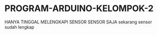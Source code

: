 # PROGRAM-ARDUINO-KELOMPOK-2
HANYA TINGGAL MELENGKAPI SENSOR SENSOR SAJA 
sekarang sensor sudah lengkap 
